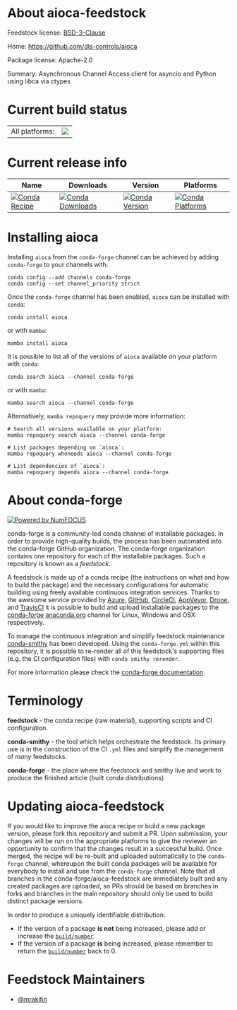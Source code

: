 About aioca-feedstock
=====================

Feedstock license: [BSD-3-Clause](https://github.com/conda-forge/aioca-feedstock/blob/main/LICENSE.txt)

Home: https://github.com/dls-controls/aioca

Package license: Apache-2.0

Summary: Asynchronous Channel Access client for asyncio and Python using libca via ctypes

Current build status
====================


<table><tr><td>All platforms:</td>
    <td>
      <a href="https://dev.azure.com/conda-forge/feedstock-builds/_build/latest?definitionId=22330&branchName=main">
        <img src="https://dev.azure.com/conda-forge/feedstock-builds/_apis/build/status/aioca-feedstock?branchName=main">
      </a>
    </td>
  </tr>
</table>

Current release info
====================

| Name | Downloads | Version | Platforms |
| --- | --- | --- | --- |
| [![Conda Recipe](https://img.shields.io/badge/recipe-aioca-green.svg)](https://anaconda.org/conda-forge/aioca) | [![Conda Downloads](https://img.shields.io/conda/dn/conda-forge/aioca.svg)](https://anaconda.org/conda-forge/aioca) | [![Conda Version](https://img.shields.io/conda/vn/conda-forge/aioca.svg)](https://anaconda.org/conda-forge/aioca) | [![Conda Platforms](https://img.shields.io/conda/pn/conda-forge/aioca.svg)](https://anaconda.org/conda-forge/aioca) |

Installing aioca
================

Installing `aioca` from the `conda-forge` channel can be achieved by adding `conda-forge` to your channels with:

```
conda config --add channels conda-forge
conda config --set channel_priority strict
```

Once the `conda-forge` channel has been enabled, `aioca` can be installed with `conda`:

```
conda install aioca
```

or with `mamba`:

```
mamba install aioca
```

It is possible to list all of the versions of `aioca` available on your platform with `conda`:

```
conda search aioca --channel conda-forge
```

or with `mamba`:

```
mamba search aioca --channel conda-forge
```

Alternatively, `mamba repoquery` may provide more information:

```
# Search all versions available on your platform:
mamba repoquery search aioca --channel conda-forge

# List packages depending on `aioca`:
mamba repoquery whoneeds aioca --channel conda-forge

# List dependencies of `aioca`:
mamba repoquery depends aioca --channel conda-forge
```


About conda-forge
=================

[![Powered by
NumFOCUS](https://img.shields.io/badge/powered%20by-NumFOCUS-orange.svg?style=flat&colorA=E1523D&colorB=007D8A)](https://numfocus.org)

conda-forge is a community-led conda channel of installable packages.
In order to provide high-quality builds, the process has been automated into the
conda-forge GitHub organization. The conda-forge organization contains one repository
for each of the installable packages. Such a repository is known as a *feedstock*.

A feedstock is made up of a conda recipe (the instructions on what and how to build
the package) and the necessary configurations for automatic building using freely
available continuous integration services. Thanks to the awesome service provided by
[Azure](https://azure.microsoft.com/en-us/services/devops/), [GitHub](https://github.com/),
[CircleCI](https://circleci.com/), [AppVeyor](https://www.appveyor.com/),
[Drone](https://cloud.drone.io/welcome), and [TravisCI](https://travis-ci.com/)
it is possible to build and upload installable packages to the
[conda-forge](https://anaconda.org/conda-forge) [anaconda.org](https://anaconda.org/)
channel for Linux, Windows and OSX respectively.

To manage the continuous integration and simplify feedstock maintenance
[conda-smithy](https://github.com/conda-forge/conda-smithy) has been developed.
Using the ``conda-forge.yml`` within this repository, it is possible to re-render all of
this feedstock's supporting files (e.g. the CI configuration files) with ``conda smithy rerender``.

For more information please check the [conda-forge documentation](https://conda-forge.org/docs/).

Terminology
===========

**feedstock** - the conda recipe (raw material), supporting scripts and CI configuration.

**conda-smithy** - the tool which helps orchestrate the feedstock.
                   Its primary use is in the construction of the CI ``.yml`` files
                   and simplify the management of *many* feedstocks.

**conda-forge** - the place where the feedstock and smithy live and work to
                  produce the finished article (built conda distributions)


Updating aioca-feedstock
========================

If you would like to improve the aioca recipe or build a new
package version, please fork this repository and submit a PR. Upon submission,
your changes will be run on the appropriate platforms to give the reviewer an
opportunity to confirm that the changes result in a successful build. Once
merged, the recipe will be re-built and uploaded automatically to the
`conda-forge` channel, whereupon the built conda packages will be available for
everybody to install and use from the `conda-forge` channel.
Note that all branches in the conda-forge/aioca-feedstock are
immediately built and any created packages are uploaded, so PRs should be based
on branches in forks and branches in the main repository should only be used to
build distinct package versions.

In order to produce a uniquely identifiable distribution:
 * If the version of a package **is not** being increased, please add or increase
   the [``build/number``](https://docs.conda.io/projects/conda-build/en/latest/resources/define-metadata.html#build-number-and-string).
 * If the version of a package **is** being increased, please remember to return
   the [``build/number``](https://docs.conda.io/projects/conda-build/en/latest/resources/define-metadata.html#build-number-and-string)
   back to 0.

Feedstock Maintainers
=====================

* [@mrakitin](https://github.com/mrakitin/)

